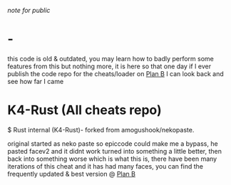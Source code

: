 *note for public*
# -
this code is old & outdated, you may learn how to badly perform some features from this but nothing more, it is here so that one day if I ever publish the code repo for the cheats/loader on [Plan B](https://planb.gay) I can look back and see how far I came






# K4-Rust (All cheats repo)

$ Rust internal (K4-Rust)- forked from amogushook/nekopaste.

original started as neko paste so epiccode could make me a bypass, he pasted facev2 and it didnt work turned into something a little better, then back into something worse which is what this is, there have been many iterations of this cheat and it has had many faces, you can find the frequently updated & best version @ [Plan B](https://planb.gay)
